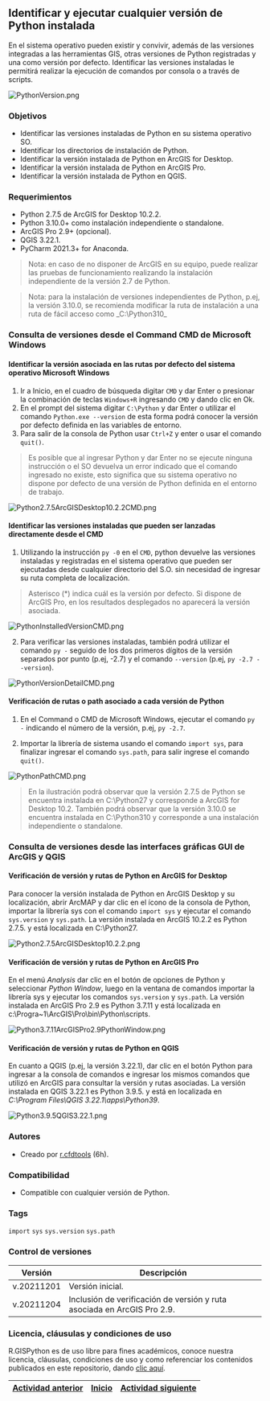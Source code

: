 ## Identificar y ejecutar cualquier versión de Python instalada

En el sistema operativo pueden existir y convivir, además de las versiones integradas a las herramientas GIS, otras versiones de Python registradas y una como versión por defecto. Identificar las versiones instaladas le permitirá realizar la ejecución de comandos por consola o a través de scripts.

![PythonVersion.png](https://github.com/rcfdtools/R.GISPython/blob/main/PythonVersion/Screenshot/PythonVersion.png)

### Objetivos

* Identificar las versiones instaladas de Python en su sistema operativo SO.
* Identificar los directorios de instalación de Python.
* Identificar la versión instalada de Python en ArcGIS for Desktop.
* Identificar la versión instalada de Python en ArcGIS Pro.
* Identificar la versión instalada de Python en QGIS.


### Requerimientos

* Python 2.7.5 de ArcGIS for Desktop 10.2.2.
* Python 3.10.0+ como instalación independiente o standalone.
* ArcGIS Pro 2.9+ (opcional).
* QGIS 3.22.1.
* PyCharm 2021.3+ for Anaconda. 

> Nota: en caso de no disponer de ArcGIS en su equipo, puede realizar las pruebas de funcionamiento realizando la instalación independiente de la versión 2.7 de Python.

> Nota: para la instalación de versiones independientes de Python, p.ej, la versión 3.10.0, se recomienda modificar la ruta de instalación a una ruta de fácil acceso como _C:\Python310\_


### Consulta de versiones desde el Command CMD de Microsoft Windows


#### Identificar la versión asociada en las rutas por defecto del sistema operativo Microsoft Windows


1. Ir a Inicio, en el cuadro de búsqueda digitar `CMD` y dar Enter o presionar la combinación de teclas `Windows+R` ingresando `CMD` y dando clic en Ok. 
2. En el prompt del sistema digitar `C:\Python` y dar Enter o utilizar el comando `Python.exe --version` de esta forma podrá conocer la versión por defecto definida en las variables de entorno.
3. Para salir de la consola de Python usar `Ctrl+Z` y enter o usar el comando `quit()`. 

>Es posible que al ingresar Python y dar Enter no se ejecute ninguna instrucción o el SO devuelva un error indicado que el comando ingresado no existe, esto significa que su sistema operativo no dispone por defecto de una versión de Python definida en el entorno de trabajo.

![Python2.7.5ArcGISDesktop10.2.2CMD.png](https://github.com/rcfdtools/R.GISPython/blob/main/PythonVersion/Screenshot/Python2.7.5ArcGISDesktop10.2.2CMD.png)


#### Identificar las versiones instaladas que pueden ser lanzadas directamente desde el CMD

1. Utilizando la instrucción `py -0` en el `CMD`, python devuelve las versiones instaladas y registradas en el sistema operativo que pueden ser ejecutadas desde cualquier directorio del S.O. sin necesidad de ingresar su ruta completa de localización. 
> Asterisco (*) indica cuál es la versión por defecto.
> Si dispone de ArcGIS Pro, en los resultados desplegados no aparecerá la versión asociada.

![PythonInstalledVersionCMD.png](https://github.com/rcfdtools/R.GISPython/blob/main/PythonVersion/Screenshot/PythonInstalledVersionCMD.png)

2. Para verificar las versiones instaladas, también podrá utilizar el comando `py -` seguido de los dos primeros dígitos de la versión separados por punto (p.ej, -2.7) y el comando `--version` (p.ej, `py -2.7 --version`).

![PythonVersionDetailCMD.png](https://github.com/rcfdtools/R.GISPython/blob/main/PythonVersion/Screenshot/PythonVersionDetailCMD.png)


#### Verificación de rutas o path asociado a cada versión de Python

1. En el Command o CMD de Microsoft Windows, ejecutar el comando `py -` indicando el número de la versión, p.ej, `py -2.7`.

2. Importar la librería de sistema usando el comando `import sys`, para finalizar ingresar el comando `sys.path`, para salir ingrese el comando `quit()`.

![PythonPathCMD.png](https://github.com/rcfdtools/R.GISPython/blob/main/PythonVersion/Screenshot/PythonPathCMD.png)

> En la ilustración podrá observar que la versión 2.7.5 de Python se encuentra instalada en C:\Python27 y corresponde a ArcGIS for Desktop 10.2. También podrá observar que la versión 3.10.0 se encuentra instalada en C:\Python310 y corresponde a una instalación independiente o standalone.


### Consulta de versiones desde las interfaces gráficas GUI de ArcGIS y QGIS


#### Verificación de versión y rutas de Python en ArcGIS for Desktop

Para conocer la versión instalada de Python en ArcGIS Desktop y su localización, abrir ArcMAP y dar clic en el ícono de la consola de Python, importar la librería sys con el comando `import sys` y ejecutar el comando `sys.version` y `sys.path`. La versión instalada en ArcGIS 10.2.2 es Python 2.7.5. y está localizada en C:\Python27\.

![Python2.7.5ArcGISDesktop10.2.2.png](https://github.com/rcfdtools/R.GISPython/blob/main/PythonVersion/Screenshot/Python2.7.5ArcGISDesktop10.2.2.png)


#### Verificación de versión y rutas de Python en ArcGIS Pro

En el menú _Analysis_ dar clic en el botón de opciones de Python y seleccionar _Python Window_, luego en la ventana de comandos importar la librería sys y ejecutar los comandos `sys.version` y `sys.path`. La versión instalada en ArcGIS Pro 2.9 es Python 3.7.11 y está localizada en c:\Progra~1\ArcGIS\Pro\bin\Python\scripts\.

![Python3.7.11ArcGISPro2.9PythonWindow.png](https://github.com/rcfdtools/R.GISPython/blob/main/PythonVersion/Screenshot/Python3.7.11ArcGISPro2.9PythonWindow.png)


#### Verificación de versión y rutas de Python en QGIS

En cuanto a QGIS (p.ej, la versión 3.22.1), dar clic en el botón Python para ingresar a la consola de comandos e ingresar los mismos comandos que utilizó en ArcGIS para consultar la versión y rutas asociadas. La versión instalada en QGIS 3.22.1 es Python 3.9.5. y está en localizada en _C:\Program Files\QGIS 3.22.1\apps\Python39_.

![Python3.9.5QGIS3.22.1.png](https://github.com/rcfdtools/R.GISPython/blob/main/PythonVersion/Screenshot/Python3.9.5QGIS3.22.1.png)


### Autores

* Creado por [r.cfdtools](r.cfdtools@gmail.com) (6h).


### Compatibilidad

* Compatible con cualquier versión de Python.


### Tags

`import` `sys` `sys.version` `sys.path` 


### Control de versiones

| Versión     | Descripción                                                             |
|-------------|-------------------------------------------------------------------------|
| v.20211201  | Versión inicial.                                                        |
| v.20211204 | Inclusión de verificación de versión y ruta asociada en ArcGIS Pro 2.9. |


### Licencia, cláusulas y condiciones de uso

R.GISPython es de uso libre para fines académicos, conoce nuestra licencia, cláusulas, condiciones de uso y como referenciar los contenidos publicados en este repositorio, dando [clic aquí](https://github.com/rcfdtools/R.GISPython/wiki/License).


| [Actividad anterior](https://github.com/rcfdtools/R.GISPython/wiki) | [Inicio](https://github.com/rcfdtools/R.GISPython/wiki) | [Actividad siguiente](https://github.com/rcfdtools/R.GISPython/tree/main/DefaultVersion) |
|----------------------------------------------------------------|---------------------------------------------------------|------------------------------------------------------------------------------------------|

